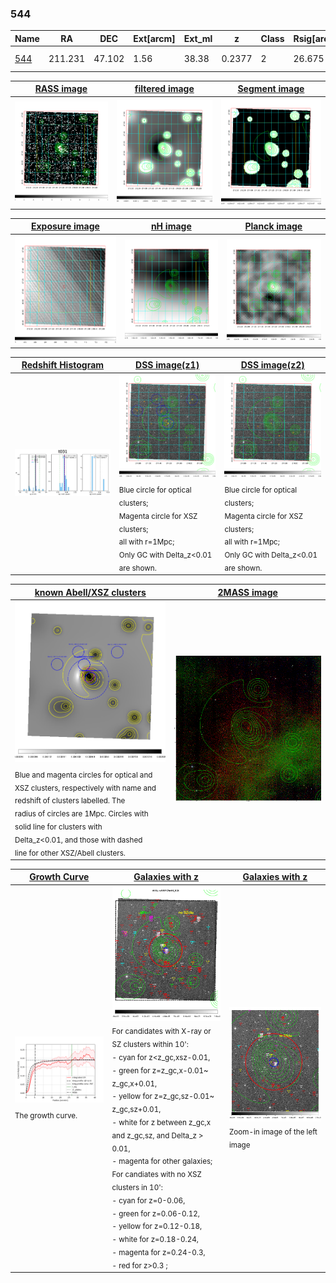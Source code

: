 <div STYLE="page-break-after: always;"></div>

### 544

|Name          |RA          |DEC      | Ext[arcm] | Ext_ml | z    | Class| Rsig[arcmin] | CRsig[c/s] | CR500[c/s] | R500[Mpc] |L500[erg/s]|F500[erg/s/cm^2]| M500[Msun]|Tx[keV]|beta|GC(XSZ,Delta_z<0.01)| GC(OPT,Delta_z<0.01)|GC|alias|
|--------------|------------|------------|---|---|-----------|--------|------|------|----|----|----|----|----|----|----|----|----|----|---|
|[544](script/544.md)     | 211.231       | 47.102       | 1.56    | 38.38   | 0.2377 | 2   | 26.675 |0.190 |0.168 |1.184 |5.757e+44 |3.397e-12 |5.992e+14 |6.984 |0.610 |SPI, Tar, |Wen, |SPI, Tar, |t031|

|[RASS image](../image/544/544_img.pdf)|[filtered image](../image/544/544_fil.pdf)|[Segment image](../image/544/544_seg.pdf)|
|-------------------|--------------------|-------------------|
| <img src="../image/544/544_img.png" width="300">  | <img src="../image/544/544_fil.png" width="300">   | <img src="../image/544/544_seg.png" width="300">  |

|[Exposure image](../image/544/544_mex.pdf)| [nH image](../image/544/544_nh.pdf)| [Planck image](../image/544/544_p.pdf)|
|-------------------|--------------------|-------------------|
|<img src="../image/544/544_mex.png" width="300">   | <img src="../image/544/544_nh.png" width="300">    | <img src="../image/544/544_p.png" width="300"> |

|[Redshift Histogram](../image/544/544_zg.pdf) | [DSS image(z1)](../image/544/544_dss_z1.pdf)      |  [DSS image(z2)](../image/544/544_dss_z2.pdf)    |
|-------------------|--------------------|-------------------|
|<img src="../image/544/544_zg.png" width="300"> |<img src="../image/544/544_dss_z1.png" width="300"> <sub><br>Blue circle for optical clusters; <br>Magenta circle for XSZ clusters; <br>all with r=1Mpc; <br>Only GC with Delta_z<0.01 are shown. </sub>| <img src="../image/544/544_dss_z2.png" width="300"><sub><br>Blue circle for optical clusters; <br>Magenta circle for XSZ clusters; <br>all with r=1Mpc; <br>Only GC with Delta_z<0.01 are shown. </sub> |

|[known Abell/XSZ clusters](../image/544/544_m.pdf) | [2MASS image](../image/544/544_2mass.pdf)      |
|-------------------|-------------------|
|<img src=../image/544/544_m.png width="300"> <sub><br>Blue and magenta circles for optical and <br>XSZ clusters, respectively with name and <br>redshift of clusters labelled. The <br>radius of circles are 1Mpc. Circles with <br>solid line for clusters with <br>Delta_z<0.01, and those with dashed <br>line for other XSZ/Abell clusters.        </sub>|<img src="../image/544/544_2mass.png" width="300">  |

|[Growth Curve](../image/544/544_gca_all.png) |[Galaxies with z](../image/544/544_opt_ned.pdf) |[Galaxies with z](../image/544/544_opt_ned_zoom.pdf) |
|-------------------|-------------------|-------------------|
| <img src="../image/544/544_gca_all.png" width="300"> <sub><br>The growth curve.</sub>| <img src=../image/544/544_opt_ned.png width="300"> <br><sub> For candidates with X-ray or SZ clusters within 10': <br> - cyan for z<z_gc,xsz-0.01, <br> - green for z=z_gc,x-0.01~ z_gc,x+0.01, <br> - yellow for z=z_gc,sz-0.01~ z_gc,sz+0.01, <br> - white for z between z_gc,x and z_gc,sz, and Delta_z > 0.01, <br> - magenta for other galaxies; <br>For candiates with no XSZ clusters in 10': <br> - cyan for z=0-0.06, <br> - green for z=0.06-0.12, <br> - yellow for z=0.12-0.18, <br> - white for z=0.18-0.24, <br> - magenta for z=0.24-0.3, <br> - red for z>0.3 ;  </sub>|<img src=../image/544/544_opt_ned_zoom.png width="300">  <br><sub> Zoom-in image of the left image</sub>|




